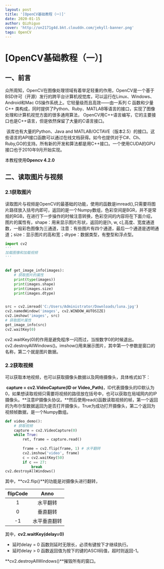 ```yaml
---
layout: post
title: '[OpenCV基础教程（一）]'
date: 2020-01-15
author: Qizhiguo
cover: 'http://on2171g4d.bkt.clouddn.com/jekyll-banner.png'
tags: OpenCV
---
```

# [OpenCV基础教程（一）]

## 一、前言

​        众所周知，OpenCV在图像处理领域有着举足轻重的作用，OpenCV是一个基于BSD许可（开源）发行的跨平台计算机视觉库，可以运行在Linux、Windows、Android和Mac OS操作系统上。它轻量级而且高效——由一系列 C 函数和少量 C++ 类构成，同时提供了Python、Ruby、MATLAB等语言的接口，实现了图像处理和计算机视觉方面的很多通用算法，    OpenCV用C++语言编写，它的主要接口也是C++语言，但是依然保留了大量的C语言接口。

​        该库也有大量的Python、Java and MATLAB/OCTAVE（版本2.5）的接口。这些语言的API接口函数可以通过在线文档获得。如今也提供对于C#、Ch、Ruby,GO的支持。
​         所有新的开发和算法都是用C++接口。一个使用CUDA的GPU接口也于2010年9月开始实现。

本教程使用**Opencv 4.2.0**

##  二、读取图片与视频

### 2.1获取图片

​        读取图片与视频是OpenCV的最基础的功能，使用的函数是imread(),只需要将图片路径放入括号内即可，返回的是一个Numpy数组，色彩空间是BGR，并不是常规的RGB，在进行下一步操作的时候注意转换，色彩空间的内容将在下面介绍，图片的属性有，shape：用来显示图片形状，返回的是[h, w, c],高度、宽度通道数，一般彩色图像为三通道，注意：有些图片有四个通道，最后一个通道是透明通道；size：显示图片的高和宽；dtype：数据类型，有整型和浮点型。

```python
import cv2
'''
加载图像和加载视频
'''


def get_image_info(images):
    # 获取图片的属性
    print(type(images))
    print(images.shape)
    print(images.size)
    print(images.dtype)

    
src = cv2.imread('C:/Users/Administrator/Downloads/luna.jpg')
cv2.namedWindow('images', cv2.WINDOW_AUTOSIZE)
cv2.imshow('images', src)
# 获取图片属性
get_image_info(src)
cv2.waitKey(0)
```

​        cv2.waitKey(0)的作用是避免程序一闪而过，当按数字0的时候退出。cv2.destroyAllWindows()。imshow()用来展示图片，其中第一个参数是窗口的名称，第二个就是图片数据。

### 2.2获取视频

可以获取本地视频，也可以获取摄像头数据以及网络摄像头，具体格式如下：

​        **capture = cv2.VideoCapture(ID or Video_Path)**，ID代表摄像头的ID默认为0，如果想读取视频只需要将视频的路径放在括号中，也可以获取在局域网内的IP摄像头。**注意IP摄像头协议。**然后使用read()函数读取视频的帧，第一个返回的为布尔型数据返回为是否打开摄像头，True为成功打开摄像头，第二个返回为视频帧数据，是一个Numpy数组。

```python
def video_demo():
    # 获取视频
    capture = cv2.VideoCapture(0)
    while True:
        ret, frame = capture.read()
        
        frame = cv2.flip(frame, 1) # 水平翻转
        cv2.imshow('video', frame)
        c = cv2.waitKey(50)
        if c == 27:
            break
cv2.destroyAllWindows()
```

其中，**cv2.flip()**的功能是对摄像头进行翻转，

| flipCode |     Anno     |
| :------: | :----------: |
|    1     |   水平翻转   |
|    0     |   垂直翻转   |
|    -1    | 水平垂直翻转 |

其中，**cv2.waitKey(delay=0)** 

- 延时delay = 0 函数则延时无限长，必须有键按下才继续执行。 
- 延时delay > 0 函数返回值为按下的键的ASCII码值，超时则返回-1。

**cv2.destroyAllWindows()**摧毁所有的窗口。



